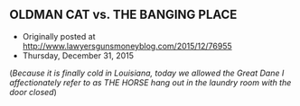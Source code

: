 ## OLDMAN CAT vs. THE BANGING PLACE

 * Originally posted at http://www.lawyersgunsmoneyblog.com/2015/12/76955
 * Thursday, December 31, 2015

(_Because it is finally cold in Louisiana, today we allowed the Great Dane I affectionately refer to as THE HORSE hang out in the laundry room with the door closed_)